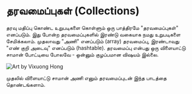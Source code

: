 # தரவமைப்புகள் (Collections)

தரவு மதிப்பு கொண்ட உறுபடிகளை கொள்ளும் ஒரு பாத்திரமே "தரவமைப்புகள்" எனப்படும். இது போன்ற தரவமைப்புகளில் இரண்டு வகையாக நமது உறுபடிகளை சேமிக்கலாம். முதலாவது "அணி" எனப்படும் (array) தரவமைப்பு, இரண்டாவது "எண் குறி அடைவு" எனப்படும் (hashtable). தரவமைப்பு என்பது ஒரு விளையாட்டு சாமான் போட்டியை போலவே - ஒன்னும் குழப்பமான விஷயம் இல்லை.

![Art by Vixuong Hong](http://rubykin.com/images/array-toy-chest.png)

முதலில் விளையாட்டு சாமான் அணி எனும் தரவமைப்புடன் இந்த பாடத்தை தொண்டங்களாம்.
